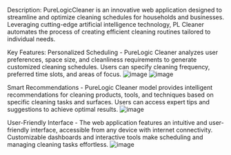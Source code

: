 Description:
PureLogicCleaner is an innovative web application designed to streamline and optimize cleaning schedules for households and businesses. Leveraging cutting-edge artificial intelligence technology, PL Cleaner automates the process of creating efficient cleaning routines tailored to individual needs.

Key Features:
Personalized Scheduling - PureLogic Cleaner analyzes user preferences, space size, and cleanliness requirements to generate customized cleaning schedules. Users can specify cleaning frequency, preferred time slots, and areas of focus.
![image](https://github.com/denis-music/PureLogicCleaner/assets/157039072/3421ed3e-2057-4abb-acb2-c5ef96e5b769)
![image](https://github.com/denis-music/PureLogicCleaner/assets/157039072/0e642344-4134-49cb-860b-4195b3adcf4f)

Smart Recommendations - PureLogic Cleaner model provides intelligent recommendations for cleaning products, tools, and techniques based on specific cleaning tasks and surfaces. Users can access expert tips and suggestions to achieve optimal results.
![image](https://github.com/denis-music/PureLogicCleaner/assets/157039072/07ded17a-c503-47f9-b71e-986e56235c72)

User-Friendly Interface - The web application features an intuitive and user-friendly interface, accessible from any device with internet connectivity. Customizable dashboards and interactive tools make scheduling and managing cleaning tasks effortless.
![image](https://github.com/denis-music/PureLogicCleaner/assets/157039072/97023bea-e324-48a6-b240-b042ca39e4c9)

